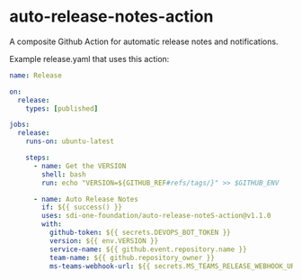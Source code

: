 # auto-release-notes-action
A composite Github Action for automatic release notes and notifications.

Example release.yaml that uses this action:

```yaml
name: Release

on:
  release:
    types: [published]

jobs:
  release:
    runs-on: ubuntu-latest

    steps:
      - name: Get the VERSION
        shell: bash
        run: echo "VERSION=${GITHUB_REF#refs/tags/}" >> $GITHUB_ENV

      - name: Auto Release Notes
        if: ${{ success() }}
        uses: sdi-one-foundation/auto-release-noteS-action@v1.1.0
        with:
          github-token: ${{ secrets.DEVOPS_BOT_TOKEN }}
          version: ${{ env.VERSION }}
          service-name: ${{ github.event.repository.name }}
          team-name: ${{ github.repository_owner }}
          ms-teams-webhook-url: ${{ secrets.MS_TEAMS_RELEASE_WEBHOOK_URL }}
```
